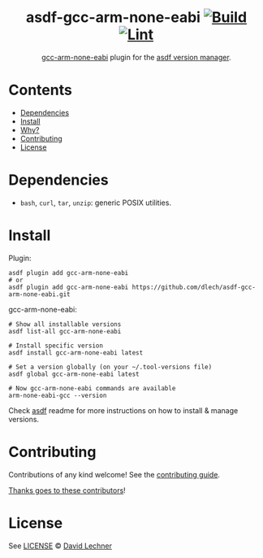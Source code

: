<div align="center">

# asdf-gcc-arm-none-eabi [![Build](https://github.com/dlech/asdf-gcc-arm-none-eabi/actions/workflows/build.yml/badge.svg)](https://github.com/dlech/asdf-gcc-arm-none-eabi/actions/workflows/build.yml) [![Lint](https://github.com/dlech/asdf-gcc-arm-none-eabi/actions/workflows/lint.yml/badge.svg)](https://github.com/dlech/asdf-gcc-arm-none-eabi/actions/workflows/lint.yml)


[gcc-arm-none-eabi](https://developer.arm.com/tools-and-software/open-source-software/developer-tools/gnu-toolchain) plugin for the [asdf version manager](https://asdf-vm.com).

</div>

# Contents

- [Dependencies](#dependencies)
- [Install](#install)
- [Why?](#why)
- [Contributing](#contributing)
- [License](#license)

# Dependencies

- `bash`, `curl`, `tar`, `unzip`: generic POSIX utilities.

# Install

Plugin:

```shell
asdf plugin add gcc-arm-none-eabi
# or
asdf plugin add gcc-arm-none-eabi https://github.com/dlech/asdf-gcc-arm-none-eabi.git
```

gcc-arm-none-eabi:

```shell
# Show all installable versions
asdf list-all gcc-arm-none-eabi

# Install specific version
asdf install gcc-arm-none-eabi latest

# Set a version globally (on your ~/.tool-versions file)
asdf global gcc-arm-none-eabi latest

# Now gcc-arm-none-eabi commands are available
arm-none-eabi-gcc --version
```

Check [asdf](https://github.com/asdf-vm/asdf) readme for more instructions on how to
install & manage versions.

# Contributing

Contributions of any kind welcome! See the [contributing guide](contributing.md).

[Thanks goes to these contributors](https://github.com/dlech/asdf-gcc-arm-none-eabi/graphs/contributors)!

# License

See [LICENSE](LICENSE) © [David Lechner](https://github.com/dlech/)
